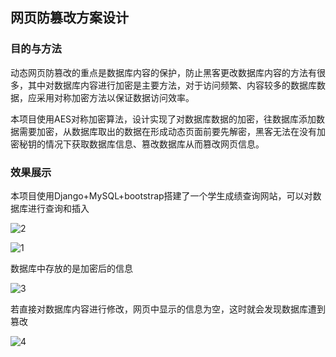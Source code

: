 ## 网页防篡改方案设计

### 目的与方法

动态网页防篡改的重点是数据库内容的保护，防止黑客更改数据库内容的方法有很多，其中对数据库内容进行加密是主要方法，对于访问频繁、内容较多的数据库数据，应采用对称加密方法以保证数据访问效率。

本项目使用AES对称加密算法，设计实现了对数据库数据的加密，往数据库添加数据需要加密，从数据库取出的数据在形成动态页面前要先解密，黑客无法在没有加密秘钥的情况下获取数据库信息、篡改数据库从而篡改网页信息。

### 效果展示

本项目使用Django+MySQL+bootstrap搭建了一个学生成绩查询网站，可以对数据库进行查询和插入

![2](https://github.com/KarlRixon/tamper_proofing/blob/master/img/2.png)

![1](https://github.com/KarlRixon/tamper_proofing/blob/master/img/1.png)

数据库中存放的是加密后的信息

![3](https://github.com/KarlRixon/tamper_proofing/blob/master/img/3.png)

若直接对数据库内容进行修改，网页中显示的信息为空，这时就会发现数据库遭到篡改

![4](https://github.com/KarlRixon/tamper_proofing/blob/master/img/4.png)

